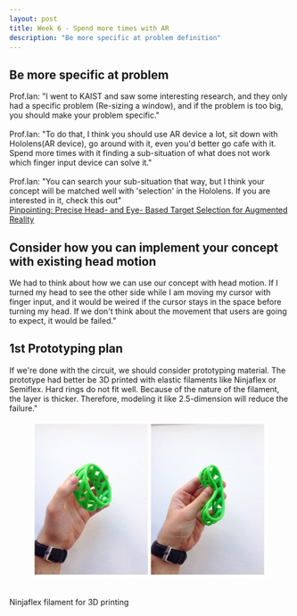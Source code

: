```yaml
---
layout: post
title: Week 6 - Spend more times with AR
description: "Be more specific at problem definition"
---
```


## Be more specific at problem
Prof.Ian: "I went to KAIST and saw some interesting research, 
and they only had a specific problem (Re-sizing a window), 
and if the problem is too big, you should make your problem specific."<br><br>
Prof.Ian: "To do that, I think you should use AR device a lot, sit down with Hololens(AR device), go around with it,
even you'd better go cafe with it. Spend more times with it finding a sub-situation of what does not work
which finger input device can solve it."<br><br>
Prof.Ian: "You can search your sub-situation that way, 
but I think your concept will be matched well with 'selection' in the Hololens.
If you are interested in it, check this out"<br>
[Pinpointing: Precise Head- and Eye- Based Target Selection for Augmented Reality](https://www.researchgate.net/profile/Mikko_Kytoe/publication/323970135_Pinpointing_Precise_Head-_and_Eye-Based_Target_Selection_for_Augmented_Reality/links/5ab559da0f7e9b68ef4cf26a/Pinpointing-Precise-Head-and-Eye-Based-Target-Selection-for-Augmented-Reality.pdf)
<br>

## Consider how you can implement your concept with existing head motion
We had to think about how we can use our concept with head motion. 
If I turned my head to see the other side while I am moving my cursor with finger input,
and it would be weired if the cursor stays in the space before turning my head.
If we don't think about the movement that users are going to expect, it would be failed."

## 1st Prototyping plan
If we're done with the circuit, we should consider prototyping material.
The prototype had better be 3D printed with elastic filaments like Ninjaflex or Semiflex.
Hard rings do not fit well.
Because of the nature of the filament, the layer is thicker.
Therefore, modeling it like 2.5-dimension will reduce the failure."<br>

<figure>
    <img src="/img/ninjaflex.PNG">
</figure><br>
Ninjaflex filament for 3D printing
